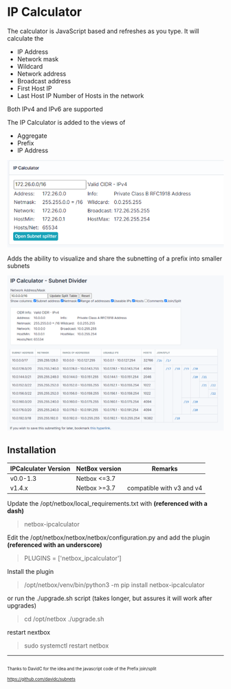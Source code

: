# IP Calculator

The calculator is JavaScript based and refreshes as you type. It will calculate the
- IP Address
- Network mask
- Wildcard
- Network address
- Broadcast address
- First Host IP
- Last Host IP Number of Hosts in the network

Both IPv4 and IPv6 are supported

The IP Calculator is added to the views of
- Aggregate
- Prefix
- IP Address

![IP Calculator image](docs/images/IPCalculator.v1.4.png)

Adds the ability to visualize and share the subnetting of a prefix into smaller subnets

![IP Calculator Subnet divider image](docs/images/IPCalculator.subnetdivider.png)


## Installation

| IPCalculater Version | NetBox version | Remarks |
| --- | --- | --- |
| v0.0-1.3 | Netbox <=3.7 | |
| v1.4.x | Netbox >=3.7 | compatible with v3 and v4 |

Update the /opt/netbox/local_requirements.txt with **(referenced with a dash)**

> netbox-ipcalculator

Edit the /opt/netbox/netbox/netbox/configuration.py and add the plugin **(referenced with an underscore)**
> PLUGINS = ['netbox_ipcalculator']

Install the plugin 
> /opt/netbox/venv/bin/python3 -m pip install netbox-ipcalculator

or run the ./upgrade.sh script (takes longer, but assures it will work after upgrades)
> cd /opt/netbox
> ./upgrade.sh



restart nextbox
> sudo systemctl restart netbox


---
<sub><sub>Thanks to DavidC for the idea and the javascript code of the Prefix join/split https://github.com/davidc/subnets </sub></sub>
